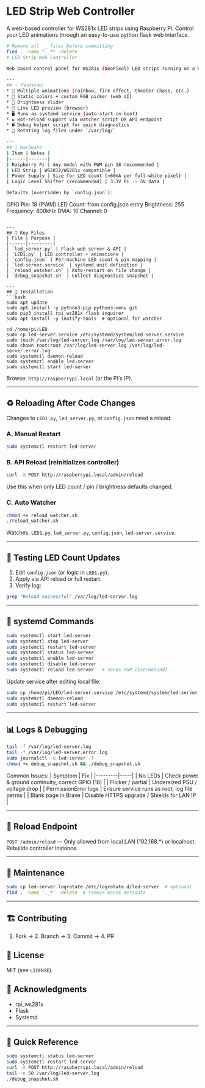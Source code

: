 # LED Strip Web Controller

A web-based controller for WS281x LED strips using Raspberry Pi.
Control your LED animations through an easy-to-use python flask web interface.

```sh
# Remove all ._ files before committing
find . -name "._*" -delete         
# LED Strip Web Controller

Web-based control panel for WS281x (NeoPixel) LED strips running on a Raspberry Pi. Provides static colors, animations, brightness control and a simple REST API.

---
## ✨ Features
* 🌈 Multiple animations (rainbow, fire effect, theater chase, etc.)
* 🎨 Static colors + custom RGB picker (web UI)
* 🔆 Brightness slider
* 🚦 Live LED preview (browser)
* 🖥️ Runs as systemd service (auto-start on boot)
* ♻️ Hot-reload support via watcher script OR API endpoint
* � Debug helper script for quick diagnostics
* 📝 Rotating log files under `/var/log/`

---
## 🧰 Hardware
| Item | Notes |
|------|-------|
| Raspberry Pi | Any model with PWM pin 18 recommended |
| LED Strip | WS2812/WS281x compatible |
| Power Supply | Size for LED count (≈60mA per full-white pixel) |
| Logic Level Shifter (recommended) | 3.3V Pi -> 5V data |

Defaults (overridden by `config.json`):
```
GPIO Pin: 18 (PWM)
LED Count: from config.json entry
Brightness: 255
Frequency: 800kHz
DMA: 10
Channel: 0
```

---
## 📁 Key Files
| File | Purpose |
|------|---------|
| `led_server.py` | Flask web server & API |
| `LED1.py` | LED controller + animations |
| `config.json` | Per-machine LED count & pin mapping |
| `led-server.service` | systemd unit definition |
| `reload_watcher.sh` | Auto-restart on file change |
| `debug_snapshot.sh` | Collect diagnostics snapshot |

---
## 🔧 Installation
```bash
sudo apt update
sudo apt install -y python3-pip python3-venv git
sudo pip3 install rpi_ws281x flask inquirer
sudo apt install -y inotify-tools  # optional for watcher

cd /home/pi/LED
sudo cp led-server.service /etc/systemd/system/led-server.service
sudo touch /var/log/led-server.log /var/log/led-server.error.log
sudo chown root:root /var/log/led-server.log /var/log/led-server.error.log
sudo systemctl daemon-reload
sudo systemctl enable led-server
sudo systemctl start led-server
```

Browse: `http://raspberrypi.local` (or the Pi's IP).

---
## ♻️ Reloading After Code Changes
Changes to `LED1.py`, `led_server.py`, or `config.json` need a reload.

### A. Manual Restart
```bash
sudo systemctl restart led-server
```

### B. API Reload (reinitializes controller)
```bash
curl -X POST http://raspberrypi.local/admin/reload
```
Use this when only LED count / pin / brightness defaults changed.

### C. Auto Watcher
```bash
chmod +x reload_watcher.sh
./reload_watcher.sh
```
Watches: `LED1.py`, `led_server.py`, `config.json`, `led-server.service`.

---
## 🧪 Testing LED Count Updates
1. Edit `config.json` (or logic in `LED1.py`).
2. Apply via API reload or full restart.
3. Verify log:
```bash
grep "Reload successful" /var/log/led-server.log
```

---
## 🧵 systemd Commands
```bash
sudo systemctl start led-server
sudo systemctl stop led-server
sudo systemctl restart led-server
sudo systemctl status led-server
sudo systemctl enable led-server
sudo systemctl disable led-server
sudo systemctl reload led-server   # sends HUP (ExecReload)
```

Update service after editing local file:
```bash
sudo cp /home/pi/LED/led-server.service /etc/systemd/system/led-server.service
sudo systemctl daemon-reload
sudo systemctl restart led-server
```

---
## 📊 Logs & Debugging
```bash
tail -f /var/log/led-server.log
tail -f /var/log/led-server.error.log
sudo journalctl -u led-server -f
chmod +x debug_snapshot.sh && ./debug_snapshot.sh
```

Common Issues:
| Symptom | Fix |
|---------|-----|
| No LEDs | Check power & ground continuity, correct GPIO (18) |
| Flicker / partial | Undersized PSU / voltage drop |
| PermissionError logs | Ensure service runs as root; log file perms |
| Blank page in Brave | Disable HTTPS upgrade / Shields for LAN IP |

---
## 🔐 Reload Endpoint
`POST /admin/reload` — Only allowed from local LAN (192.168.*) or localhost. Rebuilds controller instance.

---
## 🧹 Maintenance
```bash
sudo cp led-server.logrotate /etc/logrotate.d/led-server  # optional
find . -name '._*' -delete  # remove macOS metadata
```

---
## 🏗 Contributing
1. Fork → 2. Branch → 3. Commit → 4. PR

## 📄 License
MIT (see `LICENSE`).

## 🙏 Acknowledgments
* rpi_ws281x
* Flask
* Systemd

---
## 🔖 Quick Reference
```bash
sudo systemctl status led-server
sudo systemctl restart led-server
curl -X POST http://raspberrypi.local/admin/reload
tail -n 50 /var/log/led-server.log
./debug_snapshot.sh
```